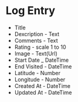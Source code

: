 # Log Entry

* Title
* Dexcription - Text
* Comments - Text
* Rating - scale 1 to 10
* Image - Text(Url)
* Start Date _ DateTime
* End Visited - DateTime
* Latitude - Number
* Longitude - Number
* Created At - DateTime
* Updated At - DateTime 